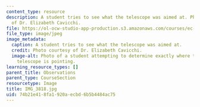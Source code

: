 ```yaml
---
content_type: resource
description: A student tries to see what the telescope was aimed at. Photo courtesy
  of Dr. Elizabeth Cavicchi.
file: https://ol-ocw-studio-app-production.s3.amazonaws.com/courses/ec-050-recreate-experiments-from-history-inform-the-future-from-the-past-galileo-january-iap-2010/74b21e418fa1920aecbd6b5b4484ac75_IMG_3818.jpg
file_type: image/jpeg
image_metadata:
  caption: A student tries to see what the telescope was aimed at.
  credit: Photo courtesy of Dr. Elizabeth Cavicchi.
  image-alt: Photo of a student attempting to determine exactly where the historical
    telescope is pointing.
learning_resource_types: []
parent_title: Observations
parent_type: CourseSection
resourcetype: Image
title: IMG_3818.jpg
uid: 74b21e41-8fa1-920a-ecbd-6b5b4484ac75
---
```

